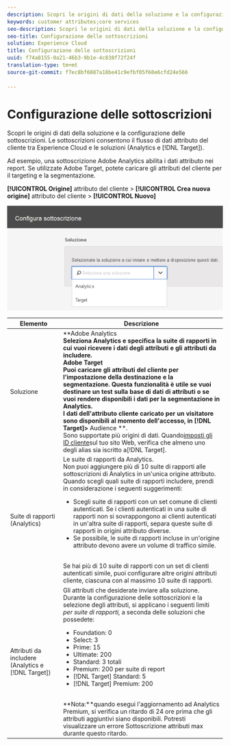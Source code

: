 ```yaml
---
description: Scopri le origini di dati della soluzione e la configurazione delle sottoscrizioni. Le sottoscrizioni consentono il flusso di dati attributo del cliente tra Experience Cloud e le soluzioni (Analytics e Target).
keywords: customer attributes;core services
seo-description: Scopri le origini di dati della soluzione e la configurazione delle sottoscrizioni. Le sottoscrizioni consentono il flusso di dati attributo del cliente tra Experience Cloud e le soluzioni (Analytics e Target).
seo-title: Configurazione delle sottoscrizioni
solution: Experience Cloud
title: Configurazione delle sottoscrizioni
uuid: f74a8155-0a21-46b3-9b1e-4c838f72f24f
translation-type: tm+mt
source-git-commit: f7ec8bf6087a18be41c9efbf05f60e6cfd24e566

---
```



# Configurazione delle sottoscrizioni

Scopri le origini di dati della soluzione e la configurazione delle sottoscrizioni. Le sottoscrizioni consentono il flusso di dati attributo del cliente tra Experience Cloud e le soluzioni (Analytics e [!DNL Target]).

Ad esempio, una sottoscrizione Adobe Analytics abilita i dati attributo nei report. Se utilizzate Adobe Target, potete caricare gli attributi del cliente per il targeting e la segmentazione.

**[!UICONTROL Origine]** attributo del cliente > **[!UICONTROL Crea nuova origine]** attributo del cliente > **[!UICONTROL Nuovo]**

![](assets/configure_subscription_page.png)

| Elemento | Descrizione |
|--- |--- |
| Soluzione | **Adobe Analytics **<br>Seleziona Analytics e specifica la suite di rapporti in cui vuoi ricevere i dati degli attributi e gli attributi da includere.<br>**Adobe Target**<br>Puoi caricare gli attributi del cliente per l’impostazione della destinazione e la segmentazione. Questa funzionalità è utile se vuoi destinare un test sulla base di dati di attributi o se vuoi rendere disponibili i dati per la segmentazione in Analytics.<br>I dati dell&#39;attributo cliente caricato per un visitatore sono disponibili al momento dell&#39;accesso, in **[!DNL Target]**>** Audience **.<br>Sono supportate più origini di dati. Quando[imposti gli ID cliente](../core-services/core-services.md)sul tuo sito Web, verifica che almeno uno degli alias sia iscritto a[!DNL Target]. |
| Suite di rapporti (Analytics) | Le suite di rapporti da Analytics.<br>Non puoi aggiungere più di 10 suite di rapporti alle sottoscrizioni di Analytics in un&#39;unica origine attributo. Quando scegli quali suite di rapporti includere, prendi in considerazione i seguenti suggerimenti:<ul><li>Scegli suite di rapporti con un set comune di clienti autenticati. Se i clienti autenticati in una suite di rapporti non si sovrappongono ai clienti autenticati in un&#39;altra suite di rapporti, separa queste suite di rapporti in origini attributo diverse.</li><li>Se possibile, le suite di rapporti incluse in un&#39;origine attributo devono avere un volume di traffico simile.</li></ul><br>Se hai più di 10 suite di rapporti con un set di clienti autenticati simile, puoi configurare altre origini attributi cliente, ciascuna con al massimo 10 suite di rapporti. |
| Attributi da includere (Analytics e [!DNL Target]) | Gli attributi che desiderate inviare alla soluzione. <br>Durante la configurazione delle sottoscrizioni e la selezione degli attributi, si applicano i seguenti limiti _per suite di rapporti,_ a seconda delle soluzioni che possedete:<ul><li>Foundation: 0</li><li>Select: 3</li><li>Prime: 15</li><li>Ultimate: 200</li><li>Standard: 3 totali</li><li>Premium: 200 per suite di report</li><li>[!DNL Target] Standard: 5</li><li>[!DNL Target] Premium: 200</li></ul><br>**Nota:**quando esegui l&#39;aggiornamento ad Analytics Premium, si verifica un ritardo di 24 ore prima che gli attributi aggiuntivi siano disponibili. Potresti visualizzare un errore Sottoscrizione attributi max durante questo ritardo. |
